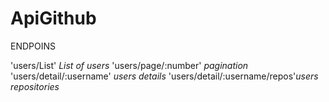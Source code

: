 # ApiGithub
ENDPOINS 

'users/List' *List of users*
'users/page/:number' *pagination*
'users/detail/:username' *users details*
'users/detail/:username/repos'*users repositories*
